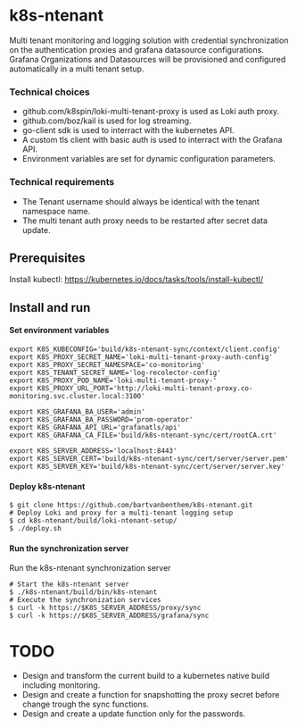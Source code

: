 # k8s-ntenant
Multi tenant monitoring and logging solution with credential synchronization on the authentication proxies and grafana datasource configurations. Grafana Organizations and Datasources will be provisioned and configured automatically in a multi tenant setup.

### Technical choices
* github.com/k8spin/loki-multi-tenant-proxy is used as Loki auth proxy.
* github.com/boz/kail is used for log streaming.
* go-client sdk is used to interract with the kubernetes API.
* A custom tls client with basic auth is used to interract with the Grafana API.
* Environment variables are set for dynamic configuration parameters.

### Technical requirements
* The Tenant username should always be identical with the tenant namespace name.
* The multi tenant auth proxy needs to be restarted after secret data update.

## Prerequisites
Install kubectl: https://kubernetes.io/docs/tasks/tools/install-kubectl/

## Install and run

#### Set environment variables
```shell
export K8S_KUBECONFIG='build/k8s-ntenant-sync/context/client.config'
export K8S_PROXY_SECRET_NAME='loki-multi-tenant-proxy-auth-config'
export K8S_PROXY_SECRET_NAMESPACE='co-monitoring'
export K8S_TENANT_SECRET_NAME='log-recolector-config'
export K8S_PROXY_POD_NAME='loki-multi-tenant-proxy-'
export K8S_PROXY_URL_PORT='http://loki-multi-tenant-proxy.co-monitoring.svc.cluster.local:3100'

export K8S_GRAFANA_BA_USER='admin'
export K8S_GRAFANA_BA_PASSWORD='prom-operator'
export K8S_GRAFANA_API_URL='grafanatls/api'
export K8S_GRAFANA_CA_FILE='build/k8s-ntenant-sync/cert/rootCA.crt'

export K8S_SERVER_ADDRESS='localhost:8443'
export K8S_SERVER_CERT='build/k8s-ntenant-sync/cert/server/server.pem'
export K8S_SERVER_KEY='build/k8s-ntenant-sync/cert/server/server.key'
```

#### Deploy k8s-ntenant
```shell
$ git clone https://github.com/bartvanbenthem/k8s-ntenant.git
# Deploy Loki and proxy for a multi-tenant logging setup
$ cd k8s-ntenant/build/loki-ntenant-setup/
$ ./deploy.sh
```

#### Run the synchronization server
Run the k8s-ntenant synchronization server
```shell
# Start the k8s-ntenant server
$ ./k8s-ntenant/build/bin/k8s-ntenant
# Execute the synchronization services
$ curl -k https://$K8S_SERVER_ADDRESS/proxy/sync
$ curl -k https://$K8S_SERVER_ADDRESS/grafana/sync
```

# TODO
* Design and transform the current build to a kubernetes native build including monitoring.
* Design and create a function for snapshotting the proxy secret before change trough the sync functions.
* Design and create a update function only for the passwords.


